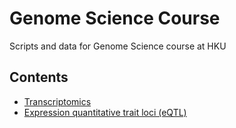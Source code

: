 # Genome Science Course
Scripts and data for Genome Science course at HKU

## Contents
* [Transcriptomics](transcriptomics)
* [Expression quantitative trait loci (eQTL)](eQTL)